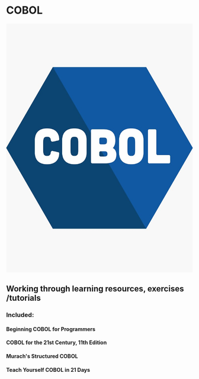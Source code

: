 # COBOL

![alt text](https://github.com/ssoehdata/COBOL/blob/main/cobol_logo.jpg) 

## Working through learning resources, exercises /tutorials

### Included:
 
#### Beginning COBOL for Programmers
#### COBOL for the 21st Century, 11th Edition
#### Murach's Structured COBOL
#### Teach Yourself COBOL in 21 Days


